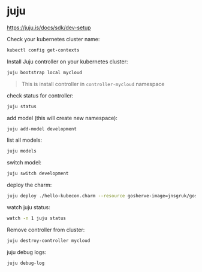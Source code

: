 # juju

https://juju.is/docs/sdk/dev-setup

Check your kubernetes cluster name:
```bash
kubectl config get-contexts
```

Install Juju controller on your kubernetes cluster:
```bash
juju bootstrap local mycloud
```
> This is install controller in `controller-mycloud` namespace

check status for controller:
```bash
juju status
```

add model (this will create new namespace):
```bash
juju add-model development
```

list all models:
```bash
juju models
```

switch model:
```bash
juju switch development
```

deploy the charm:
```bash
juju deploy ./hello-kubecon.charm --resource gosherve-image=jnsgruk/gosherve
```

watch juju status:
```bash
watch -n 1 juju status
```


Remove controller from cluster:
```bash
juju destroy-controller mycloud
```

juju debug logs:
```bash
juju debug-log
```

